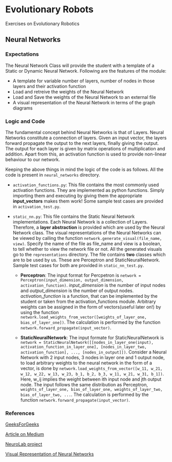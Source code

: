 # Evolutionary Robots
Exercises on Evolutionary Robotics

## Neural Networks

### Expectations
The Neural Network Class will provide the student with a template of a Static or Dynamic Neural Network. Following are the features of the module:

- A template for variable number of layers, number of nodes in those layers and their activation function
- Load and retreive the weights of the Neural Network
- Load and Save the weights of the Neural Network to an external file
- A visual representation of the Neural Network in terms of the graph diagrams

### Logic and Code
The fundamental concept behind Neural Networks is that of Layers. Neural Networks constitute a connection of layers. Given an input vector, the layers forward propagate the output to the next layers, finally giving the output. The output for each layer is given by matrix operations of multiplication and addition. Apart from this, an activation function is used to provide non-linear behaviour to our network.

Keeping the above things in mind the logic of the code is as follows. All the code is present in `neural_networks` directory.

- `activation_functions.py`: This file contains the most commonly used activation functions. They are implemented as python functions. Simply importing them and executing by giving them the appropriate **input_vectors** makes them work! Some sample test cases are provided in `activation_test.py`.

- `static_nn.py`: This file contains the Static Neural Network implementations. Each Neural Network is a collection of Layers. Therefore, a **layer abstraction** is provided which are used by the Neural Network class. The visual representations of the Neural Networks can be viewed by calling the function `network.generate_visual(file_name, view)`. Specify the name of the file as file_name and view is a boolean, to tell whether to view the network file or not. All the generated visuals go to the `representations` directory. The file contains **two** classes which are to be used by us. These are Perceptron and StaticNeuralNetwork. Sample test cases for both are provided in `static_nn_test.py`.
	- **Perceptron**: The input format for Percpetron is `network = Perceptron(input_dimension, output_dimension, activation_function)`. *input_dimension* is the number of input nodes and *output_dimension* is the number of output nodes. *activation_function* is a function, that can be implemented by the student or taken from the activation_functions module. Arbitrary weights can be assigned in the form of vectors(useful later on!) by using the function `network.load_weights_from_vector([weights_of_layer_one, bias_of_layer_one])`. The calculation is performed by the function `network.forward_propagate(input_vector)`.

	- **StaticNeuralNetwork**: The input formate for StaticNeuralNetwork is `network = StaticNeuralNetwork([[nodes_in_layer_one(input), activation_function_in_layer_one], [nodes_in_layer_two, activation_function], ..., [nodes_in_output]])`. Consider a Neural Network with 2 input nodes, 3 nodes in layer one and 1 output node, to load arbitrary weights to the neural network in the form of a vector, is done by `network.load_weights_from_vector([w_11, w_21, w_12, w_22, w_13, w_23, b_1, b_2, b_3, w_11, w_21, w_31, b_1])`. Here, w_ij implies the weight between ith input node and jth output node. The input follows the same distribution as Perceptron, `weights_of_layer_one, bias_of_layer_one, weights_of_layer_two, bias_of_layer_two, ...`. The calculation is performed by the function `network.forward_propagate(input_vector)`.
	
### References
[GeeksForGeeks](https://www.geeksforgeeks.org/activation-functions/)

[Article on Medium](https://towardsdatascience.com/complete-guide-of-activation-functions-34076e95d044)

[NeuroLab project](https://github.com/zueve/neurolab)

[Visual Representation of Neural Networks](https://tgmstat.wordpress.com/2013/06/12/draw-neural-network-diagrams-graphviz/)
